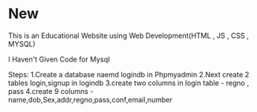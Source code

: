 # New
This is an Educational Website using Web Development(HTML , JS , CSS , MYSQL)

I Haven't Given Code for Mysql 

Steps:
  1.Create a database naemd logindb in Phpmyadmin
  2.Next create 2 tables login,signup in logindb
  3.create two columns in login table - regno , pass
  4.create 9 columns - name,dob,Sex,addr,regno,pass,conf,email,number

